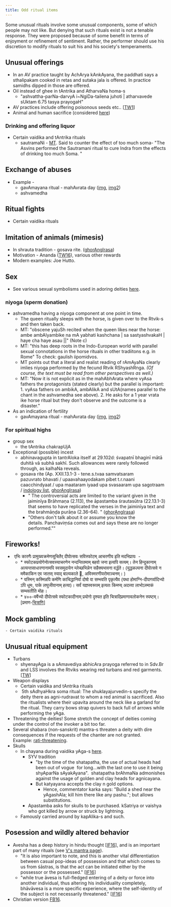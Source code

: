 ```yaml
---
title: Odd ritual items 
---
```


Some unusual rituals involve some unusual components, some of which people may not like. But denying that such rituals exist is not a tenable response. They were proposed because of some benefit in terms of enjoyment or refinement of sentiment. Rather, the performer should use his discretion to modify rituals to suit his and his society's temperaments.

## Unusual offerings
- In an AV practice taught by AchArya kAnkAyana, the paddhati says a sthalipakam cooked in retas and sutaka jala is offered. In practice samidhs dipped in those are offered.
- Oil instead of ghee in tAntrika and AtharvaNa homa-s
    - "ashvattha-parNa-darvyA i~NgiDa-tailena juhoti | atharvavede sUktam 6.75 tasya prayogaH"
- AV practices include offering poisonous seeds etc.. \[[TW1](https://twitter.com/RangaTheDude/status/880476974145077248)\]
- Animal and human sacrifice (considered [here](../../social-cultivation/violence/))

### Drinking and offering liquor
- Certain vaidika and tAntrika rituals
    - sautramaNi - [MT](https://manasataramgini.wordpress.com/2007/05/06/on-the-sautramani/). Said to counter the effect of too much soma- "The Asvins performed the Sautramani ritual to cure Indra from the effects of drinking too much Soma. "


## Exchange of abuses
- Example -
    - gavAmayana ritual - mahAvrata day ([img](http://i.imgur.com/BaUxdMU.jpg), [img2](http://i.imgur.com/r4qU6nv.png))
    - ashvamedha

## Ritual fights
- Certain vaidika rituals

## Imitation of animals (mimesis)
- In shrauta tradition - gosava rite. ([ghorAngIrasa](https://aryanthought.wordpress.com/2016/03/24/gosava-and-bovine-mimesis-in-ritual-part-1/))
- Motivation - Ananda ([TW16](https://twitter.com/GhorAngirasa/status/747747908552822786)), various other rewards
- Modern examples: Joe Hutto.

## Sex
- See various sexual symbolisms used in adoring deities [here](../../../tattvam/deva/index/).

### niyoga (sperm donation)
- ashvamedha having a niyoga component at one point in time.
  - The queen ritually sleeps with the horse, is given over to the Rtvik-s and then taken back.
  - MT: "obscene yajuSh recited when the queen likes near the horse: ambe ambAlyambike na mA yabhati kashchana | sa sastyashvakaH | haye cha haye asau ||" (Note c)
  - MT: "this has deep roots in the Indo-European world with parallel sexual connotations in the horse rituals in other tradiitons e.g. in Rome" To check: gaulish iipomidvos.
  - MT points out that a literal and realist reading of rAmAyaNa clearly imlies niyoga performed by the fecund Rtvik RShyashRnga. *(Of course, the text must be read from other perspectives as well.)*
  - MT: "Now it is not explicit as in the mahAbhArata where vyAsa fathers the protagonists (stated clearly) but the parallel is important: 1. vyAsa fathers on ambikA, ambAlikA and sUtA(names parallel to the chant in the ashvamedha see above). 2. He asks for a 1 year vrata ike horse ritual but they don't observe and the outcome is a disaster."
- As an indication of fertility
  - gavAmayana ritual - mahAvrata day ([img](http://i.imgur.com/BaUxdMU.jpg), [img2](http://i.imgur.com/r4qU6nv.png))

### For spiritual highs 
- group sex
    - the tAntrika chakrapUjA
- Exceptional (possible) incest
    - abhinavagupta in tantrAloka itself at 29.102d: śvapatnī bhaginī mātā duhitā vā subhā sakhī. Such allowances were rarely followed through, as kalhaNa reveals.
    - gosava rite (Ap. XXII.13.1-3 - tene.s.tvaa samvatsaram pazuvrato bhavati / upaavahaayodakam pibet t.r.naani caacchindyaat / upa maataram iyaad upa svasaaram upa sagotraam / [indology list](http://list.indology.info/pipermail/indology_list.indology.info/1998-February/010645.html), [ghorAngIrasa](https://aryanthought.wordpress.com/2016/03/24/gosava-and-bovine-mimesis-in-ritual-part-1/))
        - " The controversial acts are limited to the variant given in the jaiminīya Brāhmaṇa (2.113), the āpastamba śrautasūtra (22.13.1-3) that seems to have replicated the verses in the jaiminīya text and the brahmāṇḍa purāṇa (2.36-64). " ([ghorAngIrasa](https://aryanthought.wordpress.com/2016/03/24/gosava-and-bovine-mimesis-in-ritual-part-1/))
        - "Others don't talk about it or assume you know the details. Panchaviṃśa comes out and says these are no longer performed.""

## Fireworks!

-  एभिः कारणैः प्रामुख्यक्रमेणसूचितैर् दीपोत्सवः सविस्फोटम् आचरणीय इति मदभिप्रायः  -
    - *‌ स्फोटकप्रयोगेनोत्सवस्याचरणेन नन्दन्तितमाम् बहवो जना इत्यपि सत्यम्। तेन हिन्दुकानाम् अत्यन्तसाधारणानामपि स्वसमुदायेन म्लेच्छभिन्नेन सहैक्यभावना वर्द्धते। (युद्धकल्पना दीपोत्सवे न ममैकाकिन एव जातस् स्याद् बाल्यकाले 🙂, अविस्मरणीयरोमाञ्चनम्। )
    - \* यस्मिन् कस्मिन्नपि कर्मणि काचिद्धानिर्वा दोषो वा सम्भवति पृकृत्यैव (यथा होमाग्नि-दीपागर्वादिभ्यो ऽपि धूमः, पाके लघुजीवानाम् हत्या)। सर्वं यज्ञस्वरूपम् इत्यतः किमप्य् अदत्त्वा लाभोऽस्माकं सम्भवतीति मोहः।
    - *‌ ४००-वर्षेभ्यो दीपोत्सवे स्फोटकादीनाम् प्रयोगो दृश्यत इति चित्रादिप्रमाणावलोकनेन स्पष्टम्। \[प्रमाण-[चित्राणि](https://www.quora.com/What-historical-connection-is-there-between-firecrackers-and-Diwali-When-did-Indians-start-bursting-crackers-and-how-did-it-become-a-part-of-our-culture/answer/Deep-Patel-77)\]

## Mock gambling
    - Certain vaidika rituals

## Unusual ritual equipment
- Turbans
    - shyenayAga is a sAmavediya abhicAra prayoga referred to in Sdv.Br and LSS involves the Rtviks wearing red turbans and red garments. \[[TW](https://twitter.com/GhorAngirasa/status/889324912749330432)\]
- Weapon displays
    - Certain vaidika and tAntrika rituals
    -  5th sAdhyaHkra soma ritual: The shuklayajurvedin-s specify the deity there as agni-rudravat to whom a red animal is sacrificed. Also the ritualists where their upavita around the neck like a garland for the ritual. They carry bows strap quivers to back full of arrows while performing the yAga.
- Threatening the deities! Some stretch the concept of deities coming under the control of the invoker a bit too far.  
- Several shabara (non-sanskrit) mantra-s threaten a deity with dire consequences if the requests of the chanter are not granted. Example: [rati-threatening](http://i.imgur.com/CDSKIBg.png).
- Skulls
    - In chayana during vaidika yAga-s [here](http://i.imgur.com/1H9XrMy.png).
        - SYV tradition
            - "by the time of the shatapatha, the use of actual heads had been out of vogue  for long...with the last one to use it being shyAparNa sAyakAyana".  shatapatha brAhmaNa admonishes against the usage of golden and clay heads for agnicayana.
            - But katyayana accepts the clay n gold options.
                - Hence, commentator karka says: "Build a shed near the yAgashAla; kill him there like any pashu."; but allows substitutions.
        - Apastamba asks for skulls to be purchased. kSatriya or vaishya who got killed by arrow or struck by lightning. 
    - Famously carried around by kapAlika-s and such.

## Posession and wildly altered behavior
- Avesha has a deep history in hindu thought \[[IF16](../../http://indiafacts.org/brief-study-possession-hinduism-ii-spiritual-context/)\], and is an important part of many rituals (see [V's mantra page](https://vvasuki.github.io/saMskAra/kalpa/general/ArAdhanam/mantra-yantra/)).
    - "It is also important to note, and this is another vital differentiation between casual pop-ideas of possession and that which comes to us from śāstras, is that the act can be initiated either by the possessor or the possessed." \[[IF16](http://indiafacts.org/brief-study-possession-hinduism-ii-spiritual-context/)\]
    - "while true āvesa is full-fledged entering of a deity or force into another individual, thus altering his individuality completely, bhāvāvesa is a more specific experience, where the self-identity of the subject is not necessarily threatened." \[[IF16](http://indiafacts.org/brief-study-possession-hinduism-ii-spiritual-context/)\]
- Christian version [FB16](https://archive.org/stream/apastamba/EkagniKandam#page/n13/mode/2up).

